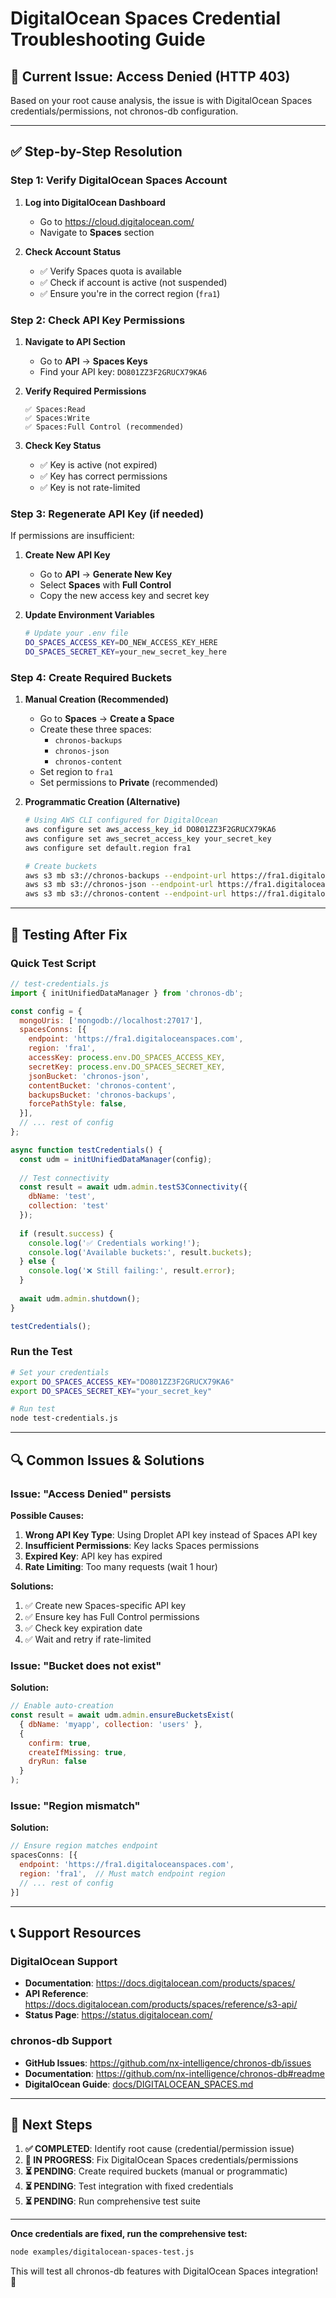 # DigitalOcean Spaces Credential Troubleshooting Guide

## 🚨 Current Issue: Access Denied (HTTP 403)

Based on your root cause analysis, the issue is with DigitalOcean Spaces credentials/permissions, not chronos-db configuration.

---

## ✅ Step-by-Step Resolution

### **Step 1: Verify DigitalOcean Spaces Account**

1. **Log into DigitalOcean Dashboard**
   - Go to https://cloud.digitalocean.com/
   - Navigate to **Spaces** section

2. **Check Account Status**
   - ✅ Verify Spaces quota is available
   - ✅ Check if account is active (not suspended)
   - ✅ Ensure you're in the correct region (`fra1`)

### **Step 2: Check API Key Permissions**

1. **Navigate to API Section**
   - Go to **API** → **Spaces Keys**
   - Find your API key: `DO801ZZ3F2GRUCX79KA6`

2. **Verify Required Permissions**
   ```
   ✅ Spaces:Read
   ✅ Spaces:Write  
   ✅ Spaces:Full Control (recommended)
   ```

3. **Check Key Status**
   - ✅ Key is active (not expired)
   - ✅ Key has correct permissions
   - ✅ Key is not rate-limited

### **Step 3: Regenerate API Key (if needed)**

If permissions are insufficient:

1. **Create New API Key**
   - Go to **API** → **Generate New Key**
   - Select **Spaces** with **Full Control**
   - Copy the new access key and secret key

2. **Update Environment Variables**
   ```bash
   # Update your .env file
   DO_SPACES_ACCESS_KEY=DO_NEW_ACCESS_KEY_HERE
   DO_SPACES_SECRET_KEY=your_new_secret_key_here
   ```

### **Step 4: Create Required Buckets**

1. **Manual Creation (Recommended)**
   - Go to **Spaces** → **Create a Space**
   - Create these three spaces:
     - `chronos-backups`
     - `chronos-json`  
     - `chronos-content`
   - Set region to `fra1`
   - Set permissions to **Private** (recommended)

2. **Programmatic Creation (Alternative)**
   ```bash
   # Using AWS CLI configured for DigitalOcean
   aws configure set aws_access_key_id DO801ZZ3F2GRUCX79KA6
   aws configure set aws_secret_access_key your_secret_key
   aws configure set default.region fra1
   
   # Create buckets
   aws s3 mb s3://chronos-backups --endpoint-url https://fra1.digitaloceanspaces.com
   aws s3 mb s3://chronos-json --endpoint-url https://fra1.digitaloceanspaces.com
   aws s3 mb s3://chronos-content --endpoint-url https://fra1.digitaloceanspaces.com
   ```

---

## 🧪 Testing After Fix

### **Quick Test Script**

```javascript
// test-credentials.js
import { initUnifiedDataManager } from 'chronos-db';

const config = {
  mongoUris: ['mongodb://localhost:27017'],
  spacesConns: [{
    endpoint: 'https://fra1.digitaloceanspaces.com',
    region: 'fra1',
    accessKey: process.env.DO_SPACES_ACCESS_KEY,
    secretKey: process.env.DO_SPACES_SECRET_KEY,
    jsonBucket: 'chronos-json',
    contentBucket: 'chronos-content',
    backupsBucket: 'chronos-backups',
    forcePathStyle: false,
  }],
  // ... rest of config
};

async function testCredentials() {
  const udm = initUnifiedDataManager(config);
  
  // Test connectivity
  const result = await udm.admin.testS3Connectivity({
    dbName: 'test',
    collection: 'test'
  });
  
  if (result.success) {
    console.log('✅ Credentials working!');
    console.log('Available buckets:', result.buckets);
  } else {
    console.log('❌ Still failing:', result.error);
  }
  
  await udm.admin.shutdown();
}

testCredentials();
```

### **Run the Test**

```bash
# Set your credentials
export DO_SPACES_ACCESS_KEY="DO801ZZ3F2GRUCX79KA6"
export DO_SPACES_SECRET_KEY="your_secret_key"

# Run test
node test-credentials.js
```

---

## 🔍 Common Issues & Solutions

### **Issue: "Access Denied" persists**

**Possible Causes:**
1. **Wrong API Key Type**: Using Droplet API key instead of Spaces API key
2. **Insufficient Permissions**: Key lacks Spaces permissions
3. **Expired Key**: API key has expired
4. **Rate Limiting**: Too many requests (wait 1 hour)

**Solutions:**
1. ✅ Create new Spaces-specific API key
2. ✅ Ensure key has Full Control permissions
3. ✅ Check key expiration date
4. ✅ Wait and retry if rate-limited

### **Issue: "Bucket does not exist"**

**Solution:**
```javascript
// Enable auto-creation
const result = await udm.admin.ensureBucketsExist(
  { dbName: 'myapp', collection: 'users' },
  { 
    confirm: true,
    createIfMissing: true,
    dryRun: false 
  }
);
```

### **Issue: "Region mismatch"**

**Solution:**
```javascript
// Ensure region matches endpoint
spacesConns: [{
  endpoint: 'https://fra1.digitaloceanspaces.com',
  region: 'fra1',  // Must match endpoint region
  // ... rest of config
}]
```

---

## 📞 Support Resources

### **DigitalOcean Support**
- **Documentation**: https://docs.digitalocean.com/products/spaces/
- **API Reference**: https://docs.digitalocean.com/products/spaces/reference/s3-api/
- **Status Page**: https://status.digitalocean.com/

### **chronos-db Support**
- **GitHub Issues**: https://github.com/nx-intelligence/chronos-db/issues
- **Documentation**: https://github.com/nx-intelligence/chronos-db#readme
- **DigitalOcean Guide**: [docs/DIGITALOCEAN_SPACES.md](./docs/DIGITALOCEAN_SPACES.md)

---

## 🎯 Next Steps

1. **✅ COMPLETED**: Identify root cause (credential/permission issue)
2. **🔄 IN PROGRESS**: Fix DigitalOcean Spaces credentials/permissions
3. **⏳ PENDING**: Create required buckets (manual or programmatic)
4. **⏳ PENDING**: Test integration with fixed credentials
5. **⏳ PENDING**: Run comprehensive test suite

---

**Once credentials are fixed, run the comprehensive test:**
```bash
node examples/digitalocean-spaces-test.js
```

This will test all chronos-db features with DigitalOcean Spaces integration! 🚀
